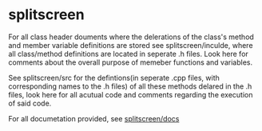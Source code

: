 # splitscreen

For all class header douments where the delerations of the class's method and member variable definitions are stored see splitscreen/inculde, where all class/method definitions are located in seperate .h files. Look here for comments about the overall purpose of memeber functions and variables.

See splitscreen/src for the defintions(in seperate .cpp files, with corresponding names to the .h files) of all these methods delared in the .h files, look here for all acutual code and comments regarding the execution of said code.

For all documetation provided, see [splitscreen/docs](splitscreen/docs)
